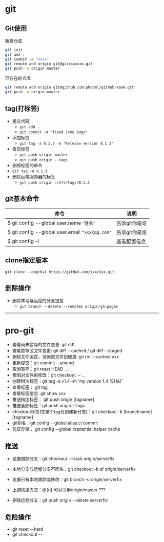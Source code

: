 # git
## Git使用
新建仓库

```zsh
git init
git add .
git commit -m "xxxx"
git remote add origin git@gitxxxxxxx.git
git push -u origin master
```
已存在的仓库

```zsh
git remote add origin git@github.com:phodal/github-roam.git
git push -u origin master
```
## tag(打标签)
- 提交代码
    - `git add .`
    - `git commit -m "fixed some bugs"`
- 添加标签
    -    `git tag -a 0.1.3 -m "Release version 0.1.3"`
- 提交标签
    -   `git push origin master`
    -   `git push origin --tags`
-   删除标签的命令
   -    `git tag -d 0.1.3`
- 删除远端服务器的标签
   -   `git push origin :refs/tags/0.1.3`

## git基本命令

命令   |   说明
--- | ---
$ git config --global user.name `"姓名"`   |   告诉git你是谁
$ git config --global user.email `"xxx@qq.com"`   |   告诉git你是谁
$ git config -l   |   查看配置信息

## clone指定版本
`git clone --depth=1 https://github.com/xxx/xxx.git`

## 删除操作
- 删除本地与远程的分支链接
    - `git branch --delete --remotes origin/gh-pages`

------
# pro-git

* 查看尚未暂存的文件变更: git diff
* 查看暂存区文件变更: git diff --cached / git diff --staged
* 删除文件追踪，但保留文件到硬盘: git rm --cached xxx
* 重新提交：git commit --amend
* 取消暂存：git reset HEAD <file>...
* 撤销对文件的修改：git checkout -- <file>...
* 创建附注标签：git tag -a v1.4 -m 'my version 1.4 [SHA]'
* 查看标签： git tag
* 查看标签信息: git show xxx
* 推送指定标签： git push origin [tagname]
* 推送全部标签：git push origin --tags
* checkout标签(在某个tag处创建新分支)：git checkout -b [branchname] [tagname]
* git别名：git config --global alias.ci commit
* 凭证存储： git config --global credential.helper cache

## 推送
* 设置跟踪分支：git checkout --track origin/serverfix
* 本地分支与远程分支不同名：git checkout -b sf origin/serverfix
* 设置已有本地跟踪或修改：git branch -u origin/serverfix
* 上游快捷方式：@{u} 可以引用origin/master    ???

* 删除远程分支：git push origin --delete serverfix

## 危险操作
* git reset --hard
* git checkout -- <file>



